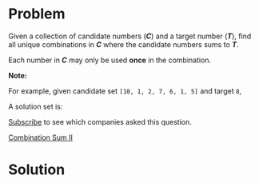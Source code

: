 
# Problem

Given a collection of candidate numbers (**_C_**) and a target number
(**_T_**), find all unique combinations in **_C_** where the candidate numbers
sums to **_T_**.

Each number in **_C_** may only be used **once** in the combination.

**Note:**  

For example, given candidate set `[10, 1, 2, 7, 6, 1, 5]` and target `8`,

A solution set is:

[Subscribe](/subscribe/) to see which companies asked this question.



[Combination Sum II](https://leetcode.com/problems/combination-sum-ii)

# Solution



